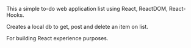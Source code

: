 This a simple to-do web application list using React, ReactDOM, React-Hooks.

Creates a local db to get, post and delete an item on list.

For building React experience purposes.
